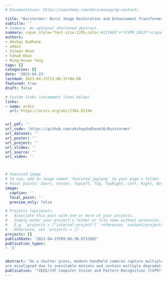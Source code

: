 ```yaml
---
# Documentation: https://wowchemy.com/docs/managing-content/

title: "Burstormer: Burst Image Restoration and Enhancement Transformer"
subtitle: ''
# Summary. An optional shortened abstract.
summary: <span style="font-size:120%;color:#117A65">**CVPR 2023**</span> <br> we develop a Transformer-based framework for burst-image restoration that leverages multi-scale local and non-local features for improved alignment and feature fusion. Its flexible design allows processing bursts of variable sizes.
authors:
- Akshay Dudhane
- admin
- Salman Khan
- Fahad Khan
- Ming-Hsuan Yang
tags: []
categories: []
date: '2023-04-23'
lastmod: 2023-04-23T13:06:37+04:00
featured: true
draft: false

# Custom links (uncomment lines below)
links:
- name: arXiv
  url: https://arxiv.org/abs/2304.01194


url_pdf: ''
url_code: 'https://github.com/akshaydudhane16/Burstormer'
url_dataset: ''
url_poster: ''
url_project: ''
url_slides: ''
url_source: ''
url_video: ''



# Featured image
# To use, add an image named `featured.jpg/png` to your page's folder.
# Focal points: Smart, Center, TopLeft, Top, TopRight, Left, Right, BottomLeft, Bottom, BottomRight.
image:
  caption: ''
  focal_point: ''
  preview_only: false

# Projects (optional).
#   Associate this post with one or more of your projects.
#   Simply enter your project's folder or file name without extension.
#   E.g. `projects = ["internal-project"]` references `content/project/deep-learning/index.md`.
#   Otherwise, set `projects = []`.
projects: []
publishDate: '2023-04-23T09:06:38.873390Z'
publication_types:
- '1'


abstract: 'On a shutter press, modern handheld cameras capture multiple images in rapid succession and merge them to generate a single image. However, individual frames in a burst
are misaligned due to inevitable motions and contain multiple degradations. The challenge is to properly align the successive image shots and merge their complimentary information to achieve high-quality outputs. Towards this direction, we propose Burstormer: a novel transformer-based architecture for burst image restoration and enhancement. In comparison to existing works, our approach exploits multi-scale local and non-local features to achieve improved alignment and feature fusion. Our key idea is to enable inter-frame communication in the burst neighborhoods for information aggregation and progressive fusion while modeling the burst-wide context. However, the input burst frames need to be properly aligned before fusing their information. Therefore, we propose an enhanced deformable alignment module for aligning burst features with regards to the reference frame. Unlike existing methods, the proposed alignment module not only aligns burst features but also exchanges feature information and maintains focused communication with the reference frame through the proposed reference-based feature enrichment mechanism, which facilitates handling complex motions. After multi-level alignment and enrichment, we re-emphasize on inter-frame communication within burst using a cyclic burst sampling module. Finally, the inter-frame information is aggregated using the proposed burst feature fusion module followed by progressive upsampling. Our Burstormer outperforms state-of-the-art methods on burst super-resolution, burst denoising and burst low-light enhancement.'
publication: '*IEEE/CVF Computer Vision and Pattern Recognition (CVPR)*'
---
```

